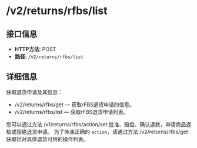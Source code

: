 # /v2/returns/rfbs/list

## 接口信息

- **HTTP方法**: POST
- **路径**: `/v2/returns/rfbs/list`

## 详细信息

获取退货申请及其信息：

  * /v2/returns/rfbs/get — 获取rFBS退货申请的信息。
  * /v2/returns/rfbs/list — 获取rFBS退货申请列表。



您可以通过方法 /v1/returns/rfbs/action/set 批准、赔偿、确认退款，申请商品返检或拒绝退货申请。 为了传递正确的 `action`，请通过方法 /v2/returns/rfbs/get 获取针对具体退货可用的操作列表。
